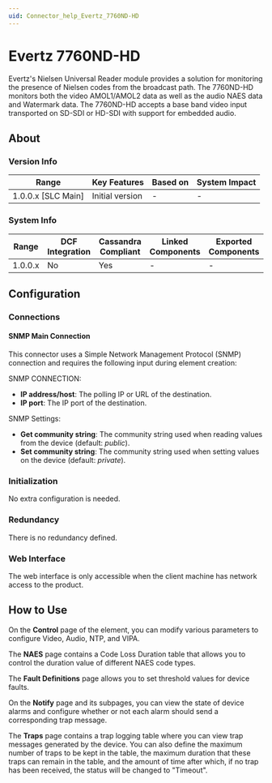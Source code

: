 ```yaml
---
uid: Connector_help_Evertz_7760ND-HD
---
```


# Evertz 7760ND-HD

Evertz's Nielsen Universal Reader module provides a solution for monitoring the presence of Nielsen codes from the broadcast path. The 7760ND-HD monitors both the video AMOL1/AMOL2 data as well as the audio NAES data and Watermark data. The 7760ND-HD accepts a base band video input transported on SD-SDI or HD-SDI with support for embedded audio.

## About

### Version Info

| **Range**            | **Key Features** | **Based on** | **System Impact** |
|----------------------|------------------|--------------|-------------------|
| 1.0.0.x \[SLC Main\] | Initial version  | \-           | \-                |

### System Info

| **Range** | **DCF Integration** | **Cassandra Compliant** | **Linked Components** | **Exported Components** |
|-----------|---------------------|-------------------------|-----------------------|-------------------------|
| 1.0.0.x   | No                  | Yes                     | \-                    | \-                      |

## Configuration

### Connections

#### SNMP Main Connection

This connector uses a Simple Network Management Protocol (SNMP) connection and requires the following input during element creation:

SNMP CONNECTION:

- **IP address/host**: The polling IP or URL of the destination.
- **IP port**: The IP port of the destination.

SNMP Settings:

- **Get community string**: The community string used when reading values from the device (default: *public*).
- **Set community string**: The community string used when setting values on the device (default: *private*).

### Initialization

No extra configuration is needed.

### Redundancy

There is no redundancy defined.

### Web Interface

The web interface is only accessible when the client machine has network access to the product.

## How to Use

On the **Control** page of the element, you can modify various parameters to configure Video, Audio, NTP, and VIPA.

The **NAES** page contains a Code Loss Duration table that allows you to control the duration value of different NAES code types.

The **Fault Definitions** page allows you to set threshold values for device faults.

On the **Notify** page and its subpages, you can view the state of device alarms and configure whether or not each alarm should send a corresponding trap message.

The **Traps** page contains a trap logging table where you can view trap messages generated by the device. You can also define the maximum number of traps to be kept in the table, the maximum duration that these traps can remain in the table, and the amount of time after which, if no trap has been received, the status will be changed to "Timeout".
